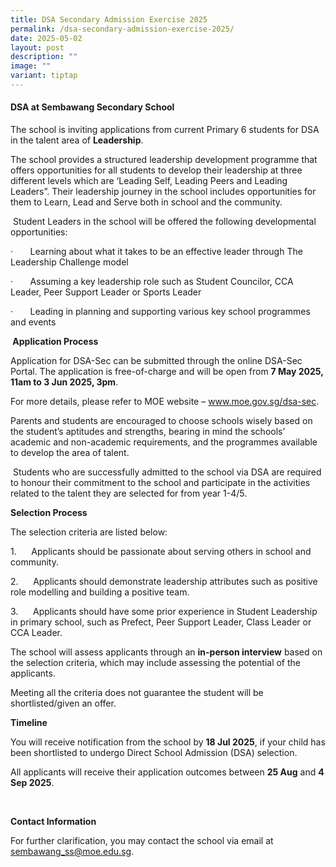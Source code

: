 ```yaml
---
title: DSA Secondary Admission Exercise 2025
permalink: /dsa-secondary-admission-exercise-2025/
date: 2025-05-02
layout: post
description: ""
image: ""
variant: tiptap
---
```

<h4>DSA at Sembawang Secondary School</h4>
<p>The school is inviting applications from current Primary 6 students for
DSA in the talent area of <strong>Leadership</strong>.</p>
<p>The school provides a structured leadership development programme that
offers opportunities for all students to develop their leadership at three
different levels which are ‘Leading Self, Leading Peers and Leading Leaders”.
Their leadership journey in the school includes opportunities for them
to Learn, Lead and Serve both in school and the community.</p>
<p>&nbsp;Student Leaders in the school will be offered the following developmental
opportunities:</p>
<p>·&nbsp;&nbsp;&nbsp;&nbsp;&nbsp;&nbsp; Learning about what it takes to
be an effective leader through The Leadership Challenge model</p>
<p>·&nbsp;&nbsp;&nbsp;&nbsp;&nbsp;&nbsp; Assuming a key leadership role such
as Student Councilor, CCA Leader, Peer Support Leader or Sports Leader</p>
<p>·&nbsp;&nbsp;&nbsp;&nbsp;&nbsp;&nbsp; Leading in planning and supporting
various key school programmes and events</p>
<p></p>
<p><strong>&nbsp;Application Process</strong>
</p>
<p>Application for DSA-Sec can be submitted through the online DSA-Sec Portal.
The application is free-of-charge and will be open from <strong>7 May 2025, 11am to 3 Jun 2025, 3pm</strong>.</p>
<p>For more details, please refer to MOE website – <a href="http://www.moe.gov.sg/dsa-sec" rel="noopener noreferrer nofollow" target="_blank">www.moe.gov.sg/dsa-sec</a>.</p>
<p>Parents and students are encouraged to choose schools wisely based on
the student’s aptitudes and strengths, bearing in mind the schools’ academic
and non-academic requirements, and the programmes available to develop
the area of talent.</p>
<p>&nbsp;Students who are successfully admitted to the school via DSA are
required to honour their commitment to the school and participate in the
activities related to the talent they are selected for from year 1-4/5.</p>
<p></p>
<p><strong>Selection Process</strong>
</p>
<p>The selection criteria are listed below:</p>
<p>1.&nbsp;&nbsp;&nbsp;&nbsp;&nbsp; Applicants should be passionate about
serving others in school and community.</p>
<p>2.&nbsp;&nbsp;&nbsp;&nbsp;&nbsp; Applicants should demonstrate leadership
attributes such as positive role modelling and building a positive team.</p>
<p>3.&nbsp;&nbsp;&nbsp;&nbsp;&nbsp; Applicants should have some prior experience
in Student Leadership in primary school, such as Prefect, Peer Support
Leader, Class Leader or CCA Leader.</p>
<p>The school will assess applicants through an <strong>in-person interview</strong> based
on the selection criteria, which may include assessing the potential of
the applicants.&nbsp;</p>
<p>Meeting all the criteria does not guarantee the student will be shortlisted/given
an offer.</p>
<p></p>
<p><strong>Timeline</strong>
</p>
<p>You will receive notification from the school by <strong>18 Jul 2025</strong>,
if your child has been shortlisted to undergo Direct School Admission (DSA)
selection.</p>
<p>All applicants will receive their application outcomes between <strong>25 Aug</strong> and <strong>4 Sep 2025</strong>.</p>
<p>&nbsp;</p>
<p><strong>Contact Information</strong>
</p>
<p>For further clarification, you may contact the school via email at <a href="mailto:sembawang_ss@moe.edu.sg" rel="noopener noreferrer nofollow" target="_blank">sembawang_ss@moe.edu.sg</a>.
&nbsp;</p>
<p></p>
